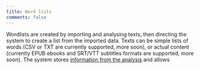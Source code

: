 ```yaml
---
title: Word lists
comments: false
---
```


Wordlists are created by importing and analysing texts, then directing the system to create a list from the imported data. Texts can be simple lists of words (CSV or TXT are currently supported, more soon), or actual content (currently EPUB ebooks and SRT/VTT subtitles formats are supported, more soon). The system stores [information from the analysis](/page/software/configure/imports) and allows
